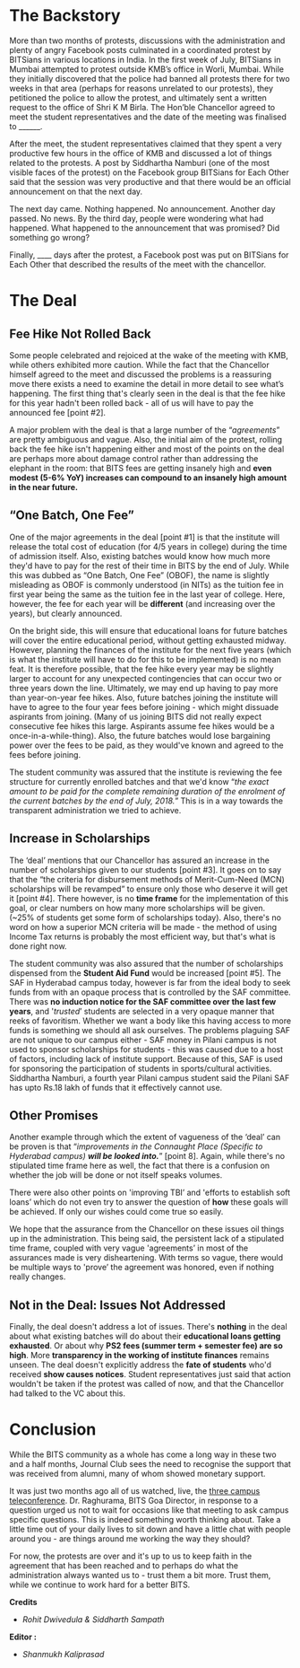 <!-- TITLE: The Verdict -->
<!-- SUBTITLE: United we stood, together we protested. Alumni and student - hand in hand, for change. Was this the change we were looking for? -->

# The Backstory
More than two months of protests, discussions with the administration and plenty of angry Facebook posts culminated in a coordinated protest by BITSians in various locations in India. In the first week of July, BITSians in Mumbai attempted to protest outside KMB’s office in Worli, Mumbai. While they initially discovered that the police had banned all protests there for two weeks in that area (perhaps for reasons unrelated to our protests), they petitioned the police to allow the protest, and ultimately sent a written request to the office of Shri K M Birla. The Hon’ble Chancellor agreed to meet the student representatives and the date of the meeting was finalised to ______. 

After the meet, the student representatives claimed that they spent a very productive few hours in the office of KMB and discussed a lot of things related to the protests. A post by Siddhartha Namburi (one of the most visible faces of the protest) on the Facebook group BITSians for Each Other said that the session was very productive and that there would be an official announcement on that the next day. 

The next day came. Nothing happened. No announcement. Another day passed. No news. By the third day, people were wondering what had happened. What happened to the announcement that was promised? Did something go wrong?

Finally, ____ days after the protest, a Facebook post was put on BITSians for Each Other that described the results of the meet with the chancellor.

# The Deal
## Fee Hike Not Rolled Back

Some people celebrated and rejoiced at the wake of the meeting with KMB, while others exhibited more caution. While the fact that the Chancellor himself agreed to the meet and discussed the problems is a reassuring move there exists a need to examine the detail in more detail to see what’s happening. The first thing that's clearly seen in the deal is that the fee hike for this year hadn't been rolled back - all of us will have to pay the announced fee [point #2].

A major problem with the deal is that a large number of the “*agreements*” are pretty ambiguous and vague. Also, the initial aim of the protest, rolling back the fee hike isn't happening either and most of the points on the deal are perhaps more about damage control rather than addressing the elephant in the room: that BITS fees are getting insanely high and **even modest (5-6% YoY) increases can compound to an insanely high amount in the near future.**

## “One Batch, One Fee”

One of the major agreements in the deal [point #1] is that the institute will release the total cost of education (for 4/5 years in college) during the time of admission itself. Also, existing batches would know how much more they'd have to pay for the rest of their time in BITS by the end of July. While this was dubbed as “One Batch, One Fee” (OBOF), the name is slightly misleading as OBOF is commonly understood (in NITs) as the tuition fee in first year being the same as the tuition fee in the last year of college. Here, however, the fee for each year will be **different** (and increasing over the years), but clearly announced. 

On the bright side, this will ensure that educational loans for future batches will cover the entire educational period, without getting exhausted midway. However, planning the finances of the institute for the next five years (which is what the institute will have to do for this to be implemented) is no mean feat. It is therefore possible, that the fee hike every year may be slightly larger to account for any unexpected contingencies that can occur two or three years down the line. Ultimately, we may end up having to pay more than year-on-year fee hikes. Also, future batches joining the institute will have to agree to the four year fees before joining - which might dissuade aspirants from joining. (Many of us joining BITS did not really expect consecutive fee hikes this large. Aspirants assume fee hikes would be a once-in-a-while-thing). Also, the future batches would lose bargaining power over the fees to be paid, as they would've known and agreed to the fees before joining.

The student community was assured that the institute is reviewing the fee structure for currently enrolled batches and that we'd know “*the exact amount to be paid for the complete remaining duration of the enrolment of the current batches by the end of July, 2018.*” This is in a way towards the transparent administration we tried to achieve. 

## Increase in Scholarships

The ‘deal’ mentions that our Chancellor has assured an increase in the number of scholarships given to our students [point #3]. It goes on to say that the  “the criteria for disbursement methods of Merit-Cum-Need (MCN) scholarships will be revamped” to ensure only those who deserve it will get it [point #4]. There however, is no **time frame** for the implementation of this goal, or clear numbers on how many more scholarships will be given. (~25% of students get some form of scholarships today). Also, there's no word on how a superior MCN criteria will be made - the method of using Income Tax returns is probably the most efficient way, but that's what is done right now.  

The student community was also assured that the number of scholarships dispensed from the **Student Aid Fund** would be increased [point #5]. The SAF in Hyderabad campus today, however is far from the ideal body to seek funds from with an opaque process that is controlled by the SAF committee. There was **no induction notice for the SAF committee over the last few years**, and '*trusted*’ students are selected in a very opaque manner that reeks of favoritism. Whether we want a body like this having access to more funds is something we should all ask ourselves. The problems plaguing SAF are not unique to our campus either - SAF money in Pilani campus is not used to sponsor scholarships for students - this was caused due to a host of factors, including lack of institute support. Because of this, SAF is used for sponsoring the participation of students in sports/cultural activities. Siddhartha Namburi, a fourth year Pilani campus student said the Pilani SAF has upto Rs.18 lakh of funds that it effectively cannot use.

## Other Promises

Another example through which the extent of vagueness of the ‘deal’ can be proven is that “*improvements in the Connaught Place (Specific to Hyderabad campus) **will be looked into.***” [point 8].  Again, while there's no stipulated time frame here as well, the fact that there is a confusion on whether the job will be done or not itself speaks volumes.

There were also other points on 'improving TBI’ and 'efforts to establish soft loans’ which do not even try to answer the question of **how** these goals will be achieved. If only our wishes could come true so easily. 

We hope that the assurance from the Chancellor on these issues oil things up in the administration. This being said, the persistent lack of a stipulated time frame, coupled with very vague 'agreements’ in most of the assurances made is very disheartening. With terms so vague, there would be multiple ways to 'prove’ the agreement was honored, even if nothing really changes.

## Not in the Deal: Issues Not Addressed

Finally, the deal doesn't address a lot of issues. There's **nothing** in the deal about what existing batches will do about their **educational loans getting exhausted**. Or about why **PS2 fees (summer term + semester fee) are so high**. More **transparency in the working of institute finances** remains unseen. The deal doesn't explicitly address the **fate of students** who'd received **show causes notices**. Student representatives just said that action wouldn't be taken if the protest was called of now, and that the Chancellor had talked to the VC about this.

# Conclusion

While the BITS community as a whole has come a long way in these two and a half months, Journal Club sees the need to recognise the support that was received from alumni, many of whom showed monetary support.

It was just two months ago all of us watched, live, the [three campus teleconference](/news/general/2018-fee-hike-directors-meet-minutes). Dr. Raghurama, BITS Goa Director, in response to a question urged us not to wait for occasions like that meeting to ask campus specific questions. This is indeed something worth thinking about. Take a little time out of your daily lives to sit down and have a little chat with people around you - are things around me working the way they should?

For now, the protests are over and it's up to us to keep faith in the agreement that has been reached and to perhaps do what the administration always wanted us to - trust them a bit more. Trust them, while we continue to work hard for a better BITS.


**Credits**
- *Rohit Dwivedula & Siddharth Sampath*
 
 **Editor :**
- *Shanmukh Kaliprasad*








